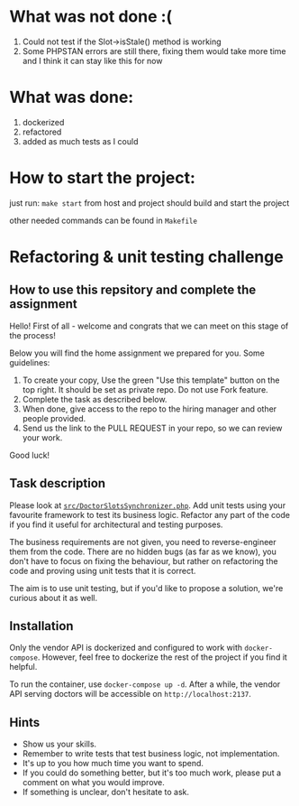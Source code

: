 # What was not done :(
1. Could not test if the Slot->isStale() method is working
2. Some PHPSTAN errors are still there, fixing them would take more time and I think it can stay like this for now

# What was done:
1. dockerized
2. refactored
3. added as much tests as I could

# How to start the project:
just run: `make start` from host and project should build and start the project

other needed commands can be found in `Makefile`

# Refactoring & unit testing challenge

## How to use this repsitory and complete the assignment
Hello! First of all - welcome and congrats that we can meet on this stage of the process! 

Below you will find the home assignment we prepared for you. Some guidelines:
1. To create your copy, Use the green "Use this template" button on the top right. It should be set as private repo. Do not use Fork feature.
2. Complete the task as described below.
3. When done, give access to the repo to the hiring manager and other people provided.
4. Send us the link to the PULL REQUEST in your repo, so we can review your work. 

Good luck!


## Task description

Please look at [`src/DoctorSlotsSynchronizer.php`](src/DoctorSlotsSynchronizer.php). Add unit tests using your favourite framework to test its business logic. Refactor any part of the code if you find it useful for architectural and testing purposes.

The business requirements are not given, you need to reverse-engineer them from the code. There are no hidden bugs (as far as we know), you don't have to focus on fixing the behaviour, but rather on refactoring the code and proving using unit tests that it is correct.

The aim is to use unit testing, but if you'd like to propose a solution, we're curious about it as well.

## Installation
Only the vendor API is dockerized and configured to work with `docker-compose`. However, feel free to dockerize the rest of the project if you find it helpful.

To run the container, use `docker-compose up -d`.
After a while, the vendor API serving doctors will be accessible on `http://localhost:2137`.

## Hints

- Show us your skills.
- Remember to write tests that test business logic, not implementation.
- It's up to you how much time you want to spend.
- If you could do something better, but it's too much work, please put a comment on what you would improve.
- If something is unclear, don't hesitate to ask.
